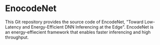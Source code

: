 # EnocodeNet
This Git repository provides the source code of EncodeNet, "Toward Low-Latency and Energy-Efficient DNN
Inferencing at the Edge".  EncodeNet is an energy-effiecient framework that enables faster inferencing and high throughput.


